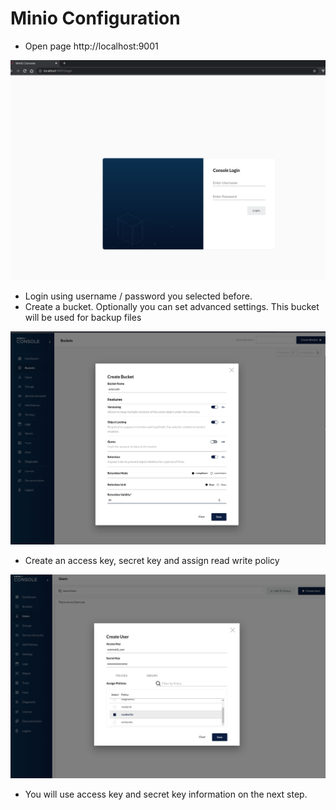 # Minio Configuration

- Open page http://localhost:9001

![Minio setup 1](images/setup_11.png)

- Login using username / password you selected before.
- Create a bucket. Optionally you can set advanced settings. This bucket will be used for backup files

![Minio setup 1](images/setup_12.png)

- Create an access key, secret key and assign read write policy 

![Minio setup 1](images/setup_13.png)

- You will use access key and secret key information on the next step.